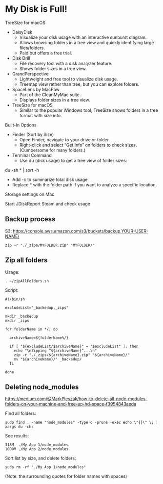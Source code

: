 # My Disk is Full!

TreeSize for macOS

- DaisyDisk
    - Visualize your disk usage with an interactive sunburst diagram.
    - Allows browsing folders in a tree view and quickly identifying large files/folders.
    - Paid but offers a free trial.
- Disk Drill
    - File recovery tool with a disk analyzer feature.
    - Shows folder sizes in a tree view.
- GrandPerspective
    - Lightweight and free tool to visualize disk usage.
    - Treemap view rather than tree, but you can explore folders.
- SpaceLens by MacPaw
    - Part of the CleanMyMac suite.
    - Displays folder sizes in a tree view.
- TreeSize for macOS
    - Similar to the popular Windows tool, TreeSize shows folders in a tree format with size info.

Built-In Options
- Finder (Sort by Size)
    - Open Finder, navigate to your drive or folder.
    - Right-click and select “Get Info” on folders to check sizes. (Cumbersome for many folders.)
- Terminal Command
    - Use du (disk usage) to get a tree view of folder sizes:

du -sh * | sort -h

- Add -c to summarize total disk usage.
- Replace * with the folder path if you want to analyze a specific location.


Storage settings on Mac

Start JDiskReport
Steam and check usage


## Backup process

S3: https://console.aws.amazon.com/s3/buckets/backup.YOUR-USER-NAME/

    zip -r "./_zips/MYFOLDER.zip" "MYFOLDER/"

## Zip all folders

Usage:

	. ~/zipAllFolders.sh

Script:

    #!/bin/sh

    excludeList="_backedup,_zips"

    mkdir _backedup
    mkdir _zips

    for folderName in */; do

      archiveName=${folderName%/}

      if [ "${excludeList/$archiveName}" = "$excludeList" ]; then
        echo "\nZipping “${archiveName}”...\n"
        zip -r "./_zips/${archiveName}.zip" "${archiveName}/"
        mv "${archiveName}/" _backedup/
      fi

    done


## Deleting node_modules

https://medium.com/@MarkPieszak/how-to-delete-all-node-modules-folders-on-your-machine-and-free-up-hd-space-f3954843aeda

Find all folders:

    sudo find . -name "node_modules" -type d -prune -exec echo \"{}\" \; | xargs du -chs

See results:

    318M  ./My App 1/node_modules
    1000M ./My App 2/node_modules

Sort list by size, and delete folders:

    sudo rm -rf "./My App 1/node_modules"

(Note: the surrounding quotes for folder names with spaces)
